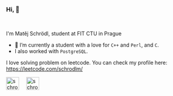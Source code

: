 ### Hi, :wave:

<br />

I'm Matěj Schrödl, student at FIT CTU in Prague

- :herb: I’m currently a student with a love for `C++` and `Perl`, and `C`.
- I also worked with `PostgreSQL`.

I love solving problem on leetcode. You can check my profile here: https://leetcode.com/schrodlm/



<p align="left">
<a href="www.linkedin.com/in/matej-schrodl354" target="_blank"><img align="center" src="https://img.icons8.com/color/344/linkedin.png" alt="schrodlm" height="35" width="35" /></a>&nbsp;&nbsp;&nbsp;&nbsp;
  <a href="www.linkedin.com/in/matej-schrodl354" target="_blank"><img align="center" src="https://img.icons8.com/color/344/instagram.png" alt="schrodlm" height="35" width="35" /></a>&nbsp;&nbsp;&nbsp;&nbsp;
  
  
</p>
